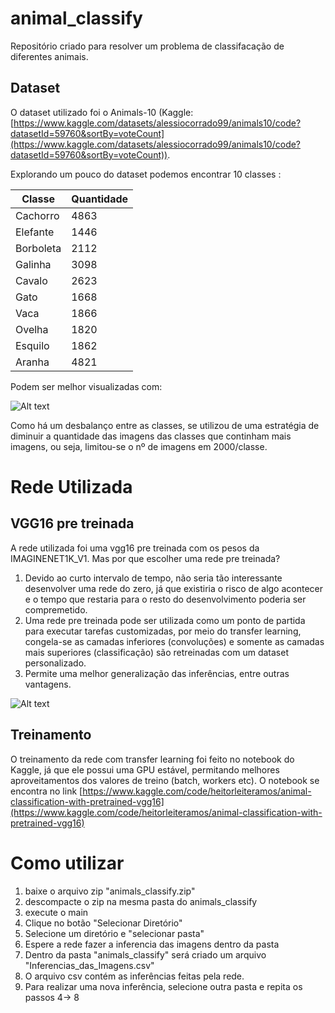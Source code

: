 # animal_classify
Repositório criado para resolver um problema de classifacação de diferentes animais.

## Dataset
O dataset utilizado foi o Animals-10 (Kaggle: [https://www.kaggle.com/datasets/alessiocorrado99/animals10/code?datasetId=59760&sortBy=voteCount](https://www.kaggle.com/datasets/alessiocorrado99/animals10/code?datasetId=59760&sortBy=voteCount)).

Explorando um pouco do dataset podemos encontrar 10 classes :

| Classe    | Quantidade |
|-----------|------------|
| Cachorro  | 4863       |
| Elefante  | 1446       |
| Borboleta | 2112       |
| Galinha   | 3098       |
| Cavalo    | 2623       |
| Gato      | 1668       |
| Vaca      | 1866       |
| Ovelha    | 1820       |
| Esquilo   | 1862       |
| Aranha    | 4821       |

Podem ser melhor visualizadas com:

![Alt text](image.png)


Como há um desbalanço entre as classes, se utilizou de uma estratégia de diminuir a quantidade das imagens das classes que continham mais imagens, ou seja, limitou-se o nº de imagens em 2000/classe.

# Rede Utilizada
## VGG16 pre treinada
A rede utilizada foi uma vgg16 pre treinada com os pesos da IMAGINENET1K_V1. Mas por que escolher uma rede pre treinada?
1) Devido ao curto intervalo de tempo, não seria tão interessante desenvolver uma rede do zero, já que existiria o risco de algo acontecer e o tempo que restaria para o resto do desenvolvimento poderia ser compremetido.
2) Uma rede pre treinada pode ser utilizada como um ponto de partida para executar tarefas customizadas, por meio do transfer learning, congela-se as camadas inferiores (convoluções) e somente as camadas mais superiores (classificação) são retreinadas com um dataset personalizado.
3) Permite uma melhor generalização das inferências, entre outras vantagens.

![Alt text](image-1.png)

## Treinamento
O treinamento da rede com transfer learning foi feito no notebook do Kaggle, já que ele possui uma GPU estável, permitando melhores aproveitamentos dos valores de treino (batch, workers etc). 
O notebook se encontra no link [https://www.kaggle.com/code/heitorleiteramos/animal-classification-with-pretrained-vgg16](https://www.kaggle.com/code/heitorleiteramos/animal-classification-with-pretrained-vgg16)

# Como utilizar
1) baixe o arquivo zip "animals_classify.zip"
2) descompacte o zip na mesma pasta do animals_classify
3) execute o main
4) Clique no botão "Selecionar Diretório"
5) Selecione um diretório e "selecionar pasta"
6) Espere a rede fazer a inferencia das imagens dentro da pasta
7) Dentro da pasta "animals_classify" será criado um arquivo "Inferencias_das_Imagens.csv"
8) O arquivo csv contém as inferências feitas pela rede.
9) Para realizar uma nova inferência, selecione outra pasta e repita os passos 4-> 8